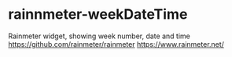# rainnmeter-weekDateTime
Rainmeter widget, showing week number, date and time
https://github.com/rainmeter/rainmeter
https://www.rainmeter.net/